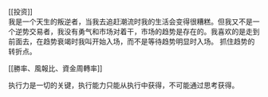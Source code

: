 [[投资]]  
我是一个天生的叛逆者，当我去追赶潮流时我的生活会变得很糟糕。但我又不是一个逆势交易者，我没有勇气和市场对着干，市场的趋势是存在的。我喜欢的是走到前面去，在趋势衰竭时我叫开始入场，而不是等待趋势明显时入场。
抓住趋势的转折点。

[[勝率、風報比、資金周轉率]]


执行力是一切的关键，执行能力只能从执行中获得，不可能通过思考获得。